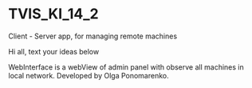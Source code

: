 # TVIS_KI_14_2
Client - Server app, for managing remote machines

Hi all, text your ideas below

WebInterface is a webView of admin panel with observe all machines in local network. Developed by Olga Ponomarenko.
